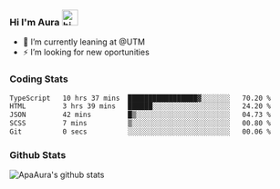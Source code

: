 ### Hi I'm Aura <img src="https://user-images.githubusercontent.com/1303154/88677602-1635ba80-d120-11ea-84d8-d263ba5fc3c0.gif" width="28px" alt="hi">

- 🔭 I’m currently leaning at @UTM
- ⚡ I’m looking for new oportunities


### Coding Stats

<!--START_SECTION:waka-->

```txt
TypeScript   10 hrs 37 mins  █████████████████▓░░░░░░░   70.20 %
HTML         3 hrs 39 mins   ██████░░░░░░░░░░░░░░░░░░░   24.20 %
JSON         42 mins         █▒░░░░░░░░░░░░░░░░░░░░░░░   04.73 %
SCSS         7 mins          ▒░░░░░░░░░░░░░░░░░░░░░░░░   00.80 %
Git          0 secs          ░░░░░░░░░░░░░░░░░░░░░░░░░   00.06 %
```

<!--END_SECTION:waka-->

### Github Stats

![ApaAura's github stats](https://github-readme-stats.vercel.app/api?username=ApaAura&count_private=true&theme=tokyonight&hide=contribs,prs)
